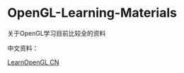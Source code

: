 # OpenGL-Learning-Materials
关于OpenGL学习目前比较全的资料


中文资料：

[LearnOpenGL CN][1] 


  [1]: https://learnopengl-cn.github.io/intro/
